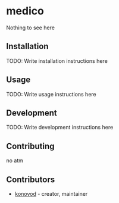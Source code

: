 # medico

Nothing to see here

## Installation


TODO: Write installation instructions here


## Usage



TODO: Write usage instructions here

## Development

TODO: Write development instructions here

## Contributing

no atm

## Contributors

- [konovod](https://github.com/konovod)  - creator, maintainer
